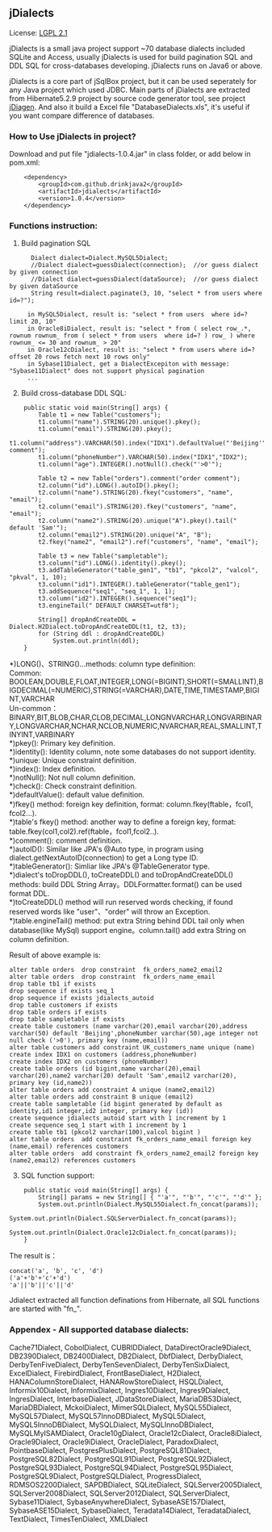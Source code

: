 ## jDialects
License: [LGPL 2.1](http://www.gnu.org/licenses/lgpl-2.1.html)  
  
jDialects is a small java project support ~70 database dialects included SQLite and Access, usually jDialects is used for build pagination SQL and DDL SQL for cross-databases developing. jDialects runs on Java6 or above.  
  
jDialects is a core part of jSqlBox project, but it can be used seperately for any Java project which used JDBC. Main parts of jDialects are extracted from Hibernate5.2.9 project by source code generator tool, see project [jDiagen](https://github.com/drinkjava2/jDiagen). And also it build a Excel file "DatabaseDialects.xls", it's useful if you want compare difference of databases.  
  
### How to Use jDialects in project?   
Download and put file "jdialects-1.0.4.jar" in class folder, or add below in pom.xml: 
```
    <dependency>  
        <groupId>com.github.drinkjava2</groupId>  
        <artifactId>jdialects</artifactId>  
        <version>1.0.4</version>  
    </dependency> 
```
  
### Functions instruction:
1) Build pagination SQL    
```   
      Dialect dialect=Dialect.MySQL5Dialect;
      //Dialect dialect=guessDialect(connection);  //or guess dialect by given connection
      //Dialect dialect=guessDialect(dataSource);  //or guess dialect by given dataSource
      String result=dialect.paginate(3, 10, "select * from users where id=?");
      
     in MySQL5Dialect, result is: "select * from users  where id=? limit 20, 10"
     in Oracle8iDialect, result is: "select * from ( select row_.*, rownum rownum_ from ( select * from users  where id=? ) row_ ) where rownum_ <= 30 and rownum_ > 20"
     in Oracle12cDialect, result is: "select * from users where id=? offset 20 rows fetch next 10 rows only"
     in Sybase11Dialect, get a DialectExcepiton with message: "Sybase11Dialect" does not support physical pagination
     ...
```     
      
2) Build cross-database DDL SQL: 
```   
	public static void main(String[] args) {
		Table t1 = new Table("customers");
		t1.column("name").STRING(20).unique().pkey();
		t1.column("email").STRING(20).pkey();
		t1.column("address").VARCHAR(50).index("IDX1").defaultValue("'Beijing'").comment("address comment");
		t1.column("phoneNumber").VARCHAR(50).index("IDX1","IDX2");
		t1.column("age").INTEGER().notNull().check("'>0'");

		Table t2 = new Table("orders").comment("order comment");
		t2.column("id").LONG().autoID().pkey();
		t2.column("name").STRING(20).fkey("customers", "name", "email");
		t2.column("email").STRING(20).fkey("customers", "name", "email");
		t2.column("name2").STRING(20).unique("A").pkey().tail(" default 'Sam'");
		t2.column("email2").STRING(20).unique("A", "B");
		t2.fkey("name2", "email2").ref("customers", "name", "email");

		Table t3 = new Table("sampletable");
		t3.column("id").LONG().identity().pkey();
		t3.addTableGenerator("table_gen1", "tb1", "pkcol2", "valcol", "pkval", 1, 10);
		t3.column("id1").INTEGER().tableGenerator("table_gen1");
		t3.addSequence("seq1", "seq_1", 1, 1);
		t3.column("id2").INTEGER().sequence("seq1");
		t3.engineTail(" DEFAULT CHARSET=utf8");

		String[] dropAndCreateDDL = Dialect.H2Dialect.toDropAndCreateDDL(t1, t2, t3);
		for (String ddl : dropAndCreateDDL)
			System.out.println(ddl);
	}
```    
*)LONG()、STRING()...methods: column type definition:  
Common: BOOLEAN,DOUBLE,FLOAT,INTEGER,LONG(=BIGINT),SHORT(=SMALLINT),BIGDECIMAL(=NUMERIC),STRING(=VARCHAR),DATE,TIME,TIMESTAMP,BIGINT,VARCHAR  
Un-common：BINARY,BIT,BLOB,CHAR,CLOB,DECIMAL,LONGNVARCHAR,LONGVARBINARY,LONGVARCHAR,NCHAR,NCLOB,NUMERIC,NVARCHAR,REAL,SMALLINT,TINYINT,VARBINARY  
*)pkey(): Primary key definition.  
*)identity(): Identity column, note some databases do not support identity.  
*)unique:  Unique constraint definition.  
*)index(): Index definition.  
*)notNull(): Not null column definition.  
*)check(): Check constraint definition.  
*)defaultValue(): default value definition.  
*)fkey() method: foreign key definition, format: column.fkey(ftable，fcol1, fcol2...).  
*)table's fkey() method: another way to define a foreign key, format: table.fkey(col1,col2).ref(ftable，fcol1,fcol2..).  
*)comment(): comment definition.  
*)autoID(): Similar like JPA's @Auto type, in program using dialect.getNextAutoID(connection) to get a Long type ID.  
*)tableGenerator(): Simliar like JPA's @TableGenerator type.  
*)dialect's toDropDDL(), toCreateDDL() and toDropAndCreateDDL() methods: build DDL String Array。DDLFormatter.format() can be used format DDL.  
*)toCreateDDL() method will run reserved words checking, if found reserved words like "user"、"order" will throw an Exception.  
*)table.engineTail() method: put extra String behind DDL tail only when database(like MySql) support engine。column.tail() add extra String on column definition.  

Result of above example is:
```
alter table orders  drop constraint  fk_orders_name2_email2
alter table orders  drop constraint  fk_orders_name_email
drop table tb1 if exists
drop sequence if exists seq_1
drop sequence if exists jdialects_autoid
drop table customers if exists
drop table orders if exists
drop table sampletable if exists
create table customers (name varchar(20),email varchar(20),address varchar(50) default 'Beijing',phoneNumber varchar(50),age integer not null check ('>0'), primary key (name,email))
alter table customers add constraint UK_customers_name unique (name)
create index IDX1 on customers (address,phoneNumber)
create index IDX2 on customers (phoneNumber)
create table orders (id bigint,name varchar(20),email varchar(20),name2 varchar(20) default 'Sam',email2 varchar(20), primary key (id,name2))
alter table orders add constraint A unique (name2,email2)
alter table orders add constraint B unique (email2)
create table sampletable (id bigint generated by default as identity,id1 integer,id2 integer, primary key (id))
create sequence jdialects_autoid start with 1 increment by 1
create sequence seq_1 start with 1 increment by 1
create table tb1 (pkcol2 varchar(100),valcol bigint )
alter table orders  add constraint fk_orders_name_email foreign key (name,email) references customers
alter table orders  add constraint fk_orders_name2_email2 foreign key (name2,email2) references customers
```   
3) SQL function support:
```
    public static void main(String[] args) {
        String[] params = new String[] { "'a'", "'b'", "'c'", "'d'" };
        System.out.println(Dialect.MySQL55Dialect.fn_concat(params));
        System.out.println(Dialect.SQLServerDialect.fn_concat(params));
        System.out.println(Dialect.Oracle12cDialect.fn_concat(params));
    }
```     
The result is：
```
concat('a', 'b', 'c', 'd')
('a'+'b'+'c'+'d')
'a'||'b'||'c'||'d'
```
Jdialect extracted all function definations from Hibernate, all SQL functions are started with "fn_".
  
### Appendex - All supported database dialects:  
Cache71Dialect, CobolDialect, CUBRIDDialect, DataDirectOracle9Dialect, DB2390Dialect, DB2400Dialect, DB2Dialect, DbfDialect, DerbyDialect, DerbyTenFiveDialect, DerbyTenSevenDialect, DerbyTenSixDialect, ExcelDialect, FirebirdDialect, FrontBaseDialect, H2Dialect, HANAColumnStoreDialect, HANARowStoreDialect, HSQLDialect, Informix10Dialect, InformixDialect, Ingres10Dialect, Ingres9Dialect, IngresDialect, InterbaseDialect, JDataStoreDialect, MariaDB53Dialect, MariaDBDialect, MckoiDialect, MimerSQLDialect, MySQL55Dialect, MySQL57Dialect, MySQL57InnoDBDialect, MySQL5Dialect, MySQL5InnoDBDialect, MySQLDialect, MySQLInnoDBDialect, MySQLMyISAMDialect, Oracle10gDialect, Oracle12cDialect, Oracle8iDialect, Oracle9Dialect, Oracle9iDialect, OracleDialect, ParadoxDialect, PointbaseDialect, PostgresPlusDialect, PostgreSQL81Dialect, PostgreSQL82Dialect, PostgreSQL91Dialect, PostgreSQL92Dialect, PostgreSQL93Dialect, PostgreSQL94Dialect, PostgreSQL95Dialect, PostgreSQL9Dialect, PostgreSQLDialect, ProgressDialect, RDMSOS2200Dialect, SAPDBDialect, SQLiteDialect, SQLServer2005Dialect, SQLServer2008Dialect, SQLServer2012Dialect, SQLServerDialect, Sybase11Dialect, SybaseAnywhereDialect, SybaseASE157Dialect, SybaseASE15Dialect, SybaseDialect, Teradata14Dialect, TeradataDialect, TextDialect, TimesTenDialect, XMLDialect 
 